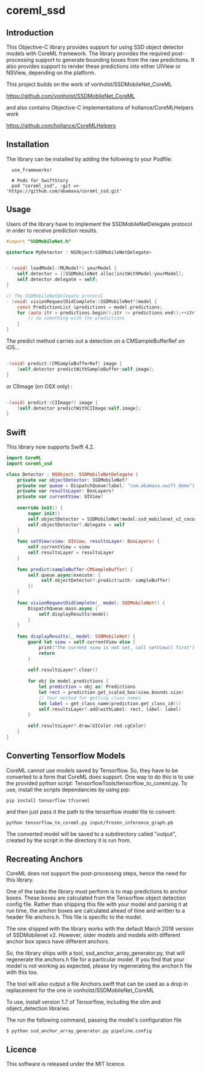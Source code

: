 # coreml_ssd

## Introduction

This Objective-C library provides support for using SSD object detector models with CoreML framework. The library provides the required post-processing support to generate bounding boxes from the raw predictions. It also provides support to render these predictions into either UIView or NSView, depending on the platform.

This project builds on the work of vonholst/SSDMobileNet_CoreML

https://github.com/vonholst/SSDMobileNet_CoreML

and also contains Objective-C implementations of hollance/CoreMLHelpers work

https://github.com/hollance/CoreMLHelpers

## Installation

The library can be installed by adding the following to your Podfile:

```
  use_frameworks!

  # Pods for SwiftStory
  pod "coreml_ssd", :git => 'https://github.com/abamaxa/coreml_ssd.git'

```

## Usage

Users of the library have to implement the SSDMobileNetDelegate protocol in order to receive prediction results.

```Objective-c
#import "SSDMobileNet.h"

@interface MyDetector : NSObject<SSDMobileNetDelegate>
```

```Objective-c

- (void) loadModel:(MLModel*) yourModel {
    self.detector = [[SSDMobileNet alloc]initWithModel:yourModel];
    self.detector.delegate = self;
}

// The SSDMobileNetDelegate protocol
- (void) visionRequestDidComplete:(SSDMobileNet*)model {
    const PredictionList &predictions = model.predictions;
    for (auto itr = predictions.begin();itr != predictions.end();++itr) {
        // do something with the predictions
    }
}
```

The predict method carries out a detection on a CMSampleBufferRef on iOS...

```Objective-c

-(void) predict:(CMSampleBufferRef) image {
    [self.detector predictWithSampleBuffer:self.image];
}
```

or CIImage (on OSX only) :

```Objective-c

-(void) predict:(CIImage*) image {
    [self.detector predictWithCIImage:self.image];
}
```

## Swift

This library now supports Swift 4.2.

```Swift
import CoreML
import coreml_ssd

class Detector : NSObject, SSDMobileNetDelegate {
    private var objectDetector: SSDMobileNet?
    private var queue = DispatchQueue(label: "com.abamaxa.swift_demo")    
    private var resultsLayer: BoxLayers?  
    private var currentView: UIView?
     
    override init() {
        super.init()
        self.objectDetector = SSDMobileNet(model:ssd_mobilenet_v2_coco().model)
        self.objectDetector?.delegate = self
    }
        
    func setView(view: UIView, resultsLayer: BoxLayers) {
        self.currentView = view
        self.resultsLayer = resultsLayer
    }
    
    func predict(sampleBuffer:CMSampleBuffer) {
        self.queue.async(execute: {
             self.objectDetector?.predict(with: sampleBuffer)
        })
    }
        
    func visionRequestDidComplete(_ model: SSDMobileNet!) {
        DispatchQueue.main.async {
            self.displayResults(model)
        }
    }
    
    func displayResults(_ model: SSDMobileNet) {
        guard let view = self.currentView else {
            print("The current view is not set, call setView() first")
            return
        }
        
        self.resultsLayer?.clear()
        
        for obj in model.predictions {
            let prediction = obj as! Predictions
            let rect = prediction.get_scaled_box(view.bounds.size)
            // Your method for getting class names
            let label = get_class_name(prediction.get_class_id())
            self.resultsLayer?.add(withLabel: rect, label: label)
        }
        
        self.resultsLayer?.draw(UIColor.red.cgColor)
    }
}


```

## Converting Tensorflow Models

CoreML cannot use models saved by Tensorflow. So, they have to be converted to a form that CoreML does support. One way to do this is to use the provided python script: TensorflowTools/tensorflow_to_coreml.py. To use, install the scripts dependancies by using pip:

```shell
pip install tensorflow tfcoreml

```

and then just pass it the path to the tensorflow model file to convert:

```shell
python tensorflow_to_coreml.py input/frozen_inference_graph.pb

```

The converted model will be saved to a subdirectory called "output", created by the script in the directory it is run from.

## Recreating Anchors

CoreML does not support the post-processing steps, hence the need for this library.

One of the tasks the library must perform is to map predictions to anchor boxes. These boxes are calculated from the Tensorflow object detection config file. Rather than shipping this file with your model and parsing it at run time, the anchor boxes are calculated ahead of time and written to a header file anchors.h. This file is specific to the model.

The one shipped with the library works with the default March 2018 version of SSDMobilenet v2. However, older models and models with different anchor box specs have different anchors.

So, the library ships with a tool, ssd_anchor_array_generator.py, that will regenerate the anchors.h file for a particular model. If you find that your model is not working as expected, please try regenerating the anchor.h file with this too.

The tool will also output a file Anchors.swift that can be used as a drop in replacement for the one in vonholst/SSDMobileNet_CoreML

To use, install version 1.7 of Tensorflow, including the slim and object_detection libraries.

The run the following command, passing the model's configuration file

```shell
$ python ssd_anchor_array_generator.py pipeline.config
```

## Licence

This software is released under the MIT licence.
